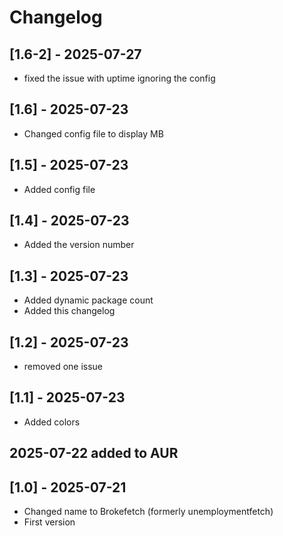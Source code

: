 # Changelog

## [1.6-2] - 2025-07-27
- fixed the issue with uptime ignoring the config

## [1.6] - 2025-07-23
- Changed config file to display MB


## [1.5] - 2025-07-23
- Added config file

## [1.4] - 2025-07-23
- Added the version number

## [1.3] - 2025-07-23
- Added dynamic package count
- Added this changelog
 
## [1.2] - 2025-07-23
- removed one issue

## [1.1] - 2025-07-23
- Added colors

## 2025-07-22 added to AUR

## [1.0] - 2025-07-21
- Changed name to Brokefetch (formerly unemploymentfetch)
- First version

